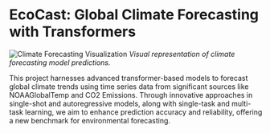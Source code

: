 # EcoCast: Global Climate Forecasting with Transformers

![Climate Forecasting Visualization](path/to/your/image.jpg)
*Visual representation of climate forecasting model predictions.*

This project harnesses advanced transformer-based models to forecast global climate trends using time series data from significant sources like NOAAGlobalTemp and CO2 Emissions. Through innovative approaches in single-shot and autoregressive models, along with single-task and multi-task learning, we aim to enhance prediction accuracy and reliability, offering a new benchmark for environmental forecasting.
